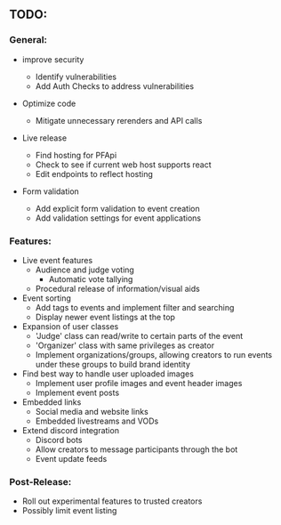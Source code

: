 ## TODO:

### General:


- improve security
    - Identify vulnerabilities
    - Add Auth Checks to address vulnerabilities

- Optimize code
    - Mitigate unnecessary rerenders and API calls

-   Live release
    - Find hosting for PFApi
    - Check to see if current web host supports react
    - Edit endpoints to reflect hosting

- Form validation
    - Add explicit form validation to event creation
    - Add validation settings for event applications


### Features:

- Live event features
    - Audience and judge voting
        - Automatic vote tallying
    -   Procedural release of information/visual aids
-   Event sorting
    - Add tags to events and implement filter and searching
    - Display newer event listings at the top
- Expansion of user classes
    - 'Judge' class can read/write to certain parts of the event
    - 'Organizer' class with same privileges as creator
    - Implement organizations/groups, allowing creators to run events under these groups to build brand identity
- Find best way to handle user uploaded images
     - Implement user profile images and event header images
     - Implement event posts
-  Embedded links
    - Social media and website links
    - Embedded livestreams and VODs
- Extend discord integration
    -  Discord bots
    -  Allow creators to message participants through the bot
    -  Event update feeds

### Post-Release:

- Roll out experimental features to trusted creators
- Possibly limit event listing
